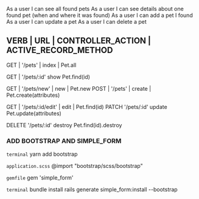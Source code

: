 As a user I can see all found pets
As a user I can see details about one found pet (when and where it was found)
As a user I can add a pet I found
As a user I can update a pet
As a user I can delete a pet

VERB | URL | CONTROLLER_ACTION | ACTIVE_RECORD_METHOD
------------------------------------------------------

GET | '/pets' | index | Pet.all



GET | '/pets/:id'        show                      Pet.find(id)



GET | '/pets/new' | new | Pet.new
POST | '/pets' | create | Pet.create(attributes)



GET | '/pets/:id/edit' | edit | Pet.find(id)
PATCH  '/pets/:id'        update                    Pet.update(attributes)



DELETE '/pets/:id'        destroy                   Pet.find(id).destroy


### ADD BOOTSTRAP AND SIMPLE_FORM

`terminal`
yarn add bootstrap

`application.scss`
@import "bootstrap/scss/bootstrap"

`gemfile`
gem 'simple_form'

`terminal`
bundle install
rails generate simple_form:install --bootstrap